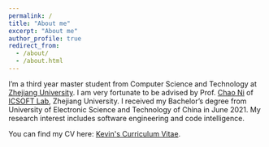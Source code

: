 ```yaml
---
permalink: /
title: "About me"
excerpt: "About me"
author_profile: true
redirect_from: 
  - /about/
  - /about.html
---
```


I’m a third year master student from Computer Science and Technology at [Zhejiang University](https://www.zju.edu.cn/english/). I am very fortunate to be advised by Prof. [Chao Ni](https://jacknichao.github.io/#/) of [ICSOFT Lab](http://www.icsoft.zju.edu.cn/), Zhejiang University. I received my Bachelor’s degree from University of Electronic Science and Technology of China in June 2021. My research interest includes software engineering and code intelligence.



You can find my CV here: [Kevin's Curriculum Vitae](../assets/Curriculum_Vitae.pdf).

